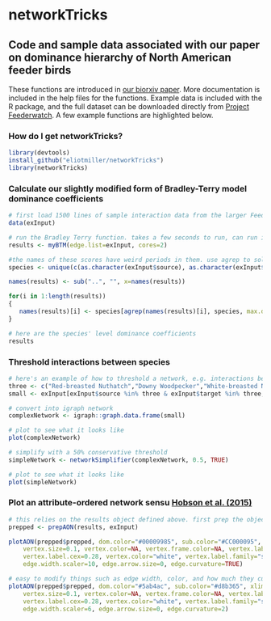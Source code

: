# networkTricks
## Code and sample data associated with our paper on dominance hierarchy of North American feeder birds

These functions are introduced in [our biorxiv paper](http://biorxiv.org/content/early/2017/01/30/104133). More documentation is included in the help files for the functions. Example data is included with the R package, and the full dataset can be downloaded directly from [Project Feederwatch](http://feederwatch.org). A few example functions are highlighted below.

### How do I get networkTricks?

```r
library(devtools)
install_github("eliotmiller/networkTricks")
library(networkTricks)
```

### Calculate our slightly modified form of Bradley-Terry model dominance coefficients

```r
# first load 1500 lines of sample interaction data from the larger FeederWatch dataset.
data(exInput)

# run the Bradley Terry function. takes a few seconds to run, can run in parallel.
results <- myBTM(edge.list=exInput, cores=2)

#the names of these scores have weird periods in them. use agrep to solve
species <- unique(c(as.character(exInput$source), as.character(exInput$target)))

names(results) <- sub("..", "", x=names(results))

for(i in 1:length(results))
{
   names(results)[i] <- species[agrep(names(results)[i], species, max.distance=0.1)]
}

# here are the species' level dominance coefficients
results
```

### Threshold interactions between species

```r
# here's an example of how to threshold a network, e.g. interactions between three species.
three <- c("Red-breasted Nuthatch","Downy Woodpecker","White-breasted Nuthatch")
small <- exInput[exInput$source %in% three & exInput$target %in% three,]

# convert into igraph network
complexNetwork <- igraph::graph.data.frame(small)

# plot to see what it looks like
plot(complexNetwork)

# simplify with a 50% conservative threshold
simpleNetwork <- networkSimplifier(complexNetwork, 0.5, TRUE)

# plot to see what it looks like
plot(simpleNetwork)
```

### Plot an attribute-ordered network sensu [Hobson et al. (2015)](https://academic.oup.com/cz/article/61/1/55/1792913/The-effect-of-social-context-and-social-scale-on?searchresult=1)

```r
# this relies on the results object defined above. first prep the object for plotting
prepped <- prepAON(results, exInput)

plotAON(prepped$prepped, dom.color="#00009985", sub.color="#CC000095", xlim=c(-1,-0.8),
	vertex.size=0.1, vertex.color=NA, vertex.frame.color=NA, vertex.label.color="black",
	vertex.label.cex=0.28, vertex.color="white", vertex.label.family="sans",
	edge.width.scaler=10, edge.arrow.size=0, edge.curvature=TRUE)

# easy to modify things such as edge width, color, and how much they curve
plotAON(prepped$prepped, dom.color="#5ab4ac", sub.color="#d8b365", xlim=c(-1,-0.8),
	vertex.size=0.1, vertex.color=NA, vertex.frame.color=NA, vertex.label.color="black",
	vertex.label.cex=0.28, vertex.color="white", vertex.label.family="sans",
	edge.width.scaler=6, edge.arrow.size=0, edge.curvature=2)
```